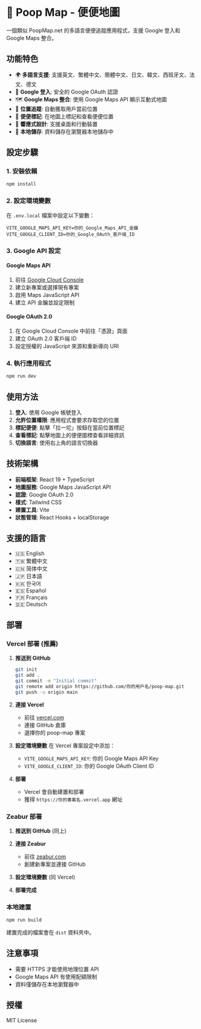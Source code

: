 # 💩 Poop Map - 便便地圖

一個類似 PoopMap.net 的多語言便便追蹤應用程式，支援 Google 登入和 Google Maps 整合。

## 功能特色

- 🌍 **多語言支援**: 支援英文、繁體中文、簡體中文、日文、韓文、西班牙文、法文、德文
- 🔐 **Google 登入**: 安全的 Google OAuth 認證
- 🗺️ **Google Maps 整合**: 使用 Google Maps API 顯示互動式地圖
- 📍 **位置追蹤**: 自動獲取用戶當前位置
- 💩 **便便標記**: 在地圖上標記和查看便便位置
- 📱 **響應式設計**: 支援桌面和行動裝置
- 💾 **本地儲存**: 資料儲存在瀏覽器本地儲存中

## 設定步驟

### 1. 安裝依賴

```bash
npm install
```

### 2. 設定環境變數

在 `.env.local` 檔案中設定以下變數：

```env
VITE_GOOGLE_MAPS_API_KEY=你的_Google_Maps_API_金鑰
VITE_GOOGLE_CLIENT_ID=你的_Google_OAuth_客戶端_ID
```

### 3. Google API 設定

#### Google Maps API
1. 前往 [Google Cloud Console](https://console.cloud.google.com/)
2. 建立新專案或選擇現有專案
3. 啟用 Maps JavaScript API
4. 建立 API 金鑰並設定限制

#### Google OAuth 2.0
1. 在 Google Cloud Console 中前往「憑證」頁面
2. 建立 OAuth 2.0 客戶端 ID
3. 設定授權的 JavaScript 來源和重新導向 URI

### 4. 執行應用程式

```bash
npm run dev
```

## 使用方法

1. **登入**: 使用 Google 帳號登入
2. **允許位置權限**: 應用程式會要求存取您的位置
3. **標記便便**: 點擊「拉一坨」按鈕在當前位置標記
4. **查看標記**: 點擊地圖上的便便圖標查看詳細資訊
5. **切換語言**: 使用右上角的語言切換器

## 技術架構

- **前端框架**: React 19 + TypeScript
- **地圖服務**: Google Maps JavaScript API
- **認證**: Google OAuth 2.0
- **樣式**: Tailwind CSS
- **建置工具**: Vite
- **狀態管理**: React Hooks + localStorage

## 支援的語言

- 🇺🇸 English
- 🇹🇼 繁體中文
- 🇨🇳 简体中文
- 🇯🇵 日本語
- 🇰🇷 한국어
- 🇪🇸 Español
- 🇫🇷 Français
- 🇩🇪 Deutsch

## 部署

### Vercel 部署 (推薦)

1. **推送到 GitHub**
   ```bash
   git init
   git add .
   git commit -m "Initial commit"
   git remote add origin https://github.com/你的用戶名/poop-map.git
   git push -u origin main
   ```

2. **連接 Vercel**
   - 前往 [vercel.com](https://vercel.com)
   - 連接 GitHub 倉庫
   - 選擇你的 poop-map 專案

3. **設定環境變數**
   在 Vercel 專案設定中添加：
   - `VITE_GOOGLE_MAPS_API_KEY`: 你的 Google Maps API Key
   - `VITE_GOOGLE_CLIENT_ID`: 你的 Google OAuth Client ID

4. **部署**
   - Vercel 會自動建置和部署
   - 獲得 `https://你的專案名.vercel.app` 網址

### Zeabur 部署

1. **推送到 GitHub** (同上)

2. **連接 Zeabur**
   - 前往 [zeabur.com](https://zeabur.com)
   - 創建新專案並連接 GitHub

3. **設定環境變數** (同 Vercel)

4. **部署完成**

### 本地建置

```bash
npm run build
```

建置完成的檔案會在 `dist` 資料夾中。

## 注意事項

- 需要 HTTPS 才能使用地理位置 API
- Google Maps API 有使用配額限制
- 資料僅儲存在本地瀏覽器中

## 授權

MIT License